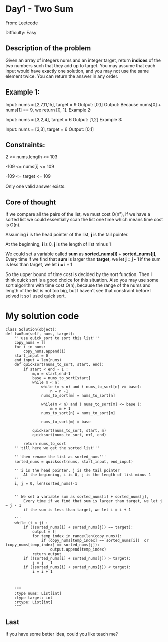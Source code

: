 # Day1 - Two Sum
  From: Leetcode
  
  Difficulty: Easy


 ## Description of the problem ##
  Given an array of integers nums and an integer target, return __indices__ of the two numbers such that they add up to target. You may assume that each input would have exactly one solution, and you may not use the same element twice. You can return the answer in any order.

 

## Example 1: ##

Input: nums = [2,7,11,15], target = 9
Output: [0,1]
Output: Because nums[0] + nums[1] == 9, we return [0, 1].
Example 2:

Input: nums = [3,2,4], target = 6
Output: [1,2]
Example 3:

Input: nums = [3,3], target = 6
Output: [0,1]
 

## Constraints: ##

2 <= nums.length <= 103

-109 <= nums[i] <= 109

-109 <= target <= 109

Only one valid answer exists.



## Core of thought

  If we compare all the pairs of the list, we must cost O(n²), if we have a sorted list we could essentially scan the list one time which means time cost is O(n). 

   Assuming __i__ is the head pointer of the list, __j__ is the tail pointer.
   
   At the beginning, __i__ is 0, __j__ is the length of list minus 1
   
   We could set a variable called __sum__ as __sorted_nums[i] + sorted_nums[j]__,
                Every time if we find that __sum__ is larger than __target__, we let __j = j - 1__
                if the sum is less than target, we let __i = i + 1__

  So the upper bound of time cost is decided by the sort function.
  Then I think quick sort is a good choice for this situation. Also you may use some sort algorithm with time cost O(n), because the range of the nums and length of the list is not too big,
  but I haven't see that constraint before I solved it so I used quick sort.


# My solution code # 

    class Solution(object):  
    def twoSum(self, nums, target):
        '''use quick_sort to sort this list'''
        copy_nums = []
        for i in nums:
            copy_nums.append(i)
        start_input = 0
        end_input = len(nums)
        def quicksort(nums_to_sort, start, end):
            if start < end - 1 :
                m,n = start,end-1
                base = nums_to_sort[start]
                while m < n:
                    while (m < n) and ( nums_to_sort[n] >= base):
                        n = n -1
                    nums_to_sort[m] = nums_to_sort[n]

                    while(m < n) and ( nums_to_sort[m] <= base ):
                        m = m + 1
                    nums_to_sort[n] = nums_to_sort[m]

                    nums_to_sort[m] = base

                quicksort(nums_to_sort, start, m)
                quicksort(nums_to_sort, n+1, end)

            return nums_to_sort
        '''till here we get the sorted list'''
        
        '''then rename the list as sorted_nums'''
        sorted_nums = quicksort(nums, start_input, end_input)
        
        '''i is the head pointer, j is the tail pointer
            At the beginning, i is 0, j is the length of list minus 1
        '''
        i, j = 0, len(sorted_nums)-1
        
            
        '''We set a variable sum as sorted_nums[i] + sorted_nums[j],
            Every time if we find that sum is larger than target, we let j = j - 1
            if the sum is less than target, we let i = i + 1
            
        '''
        while (i < j) :
            if ((sorted_nums[i] + sorted_nums[j]) == target):
                output = []
                for temp_index in range(len(copy_nums)):
                    if (copy_nums[temp_index] == sorted_nums[i])  or (copy_nums[temp_index] == sorted_nums[j]):
                        output.append(temp_index)
                return output
            if ((sorted_nums[i] + sorted_nums[j]) > target):
                j = j - 1
            if ((sorted_nums[i] + sorted_nums[j]) < target):
                i = i + 1
        
            
        
        """
        :type nums: List[int]
        :type target: int
        :rtype: List[int]
        """
    

    
## Last ##
  If you have some better idea, could you like teach me?
